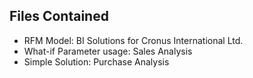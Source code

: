 
## Files Contained

* RFM Model: BI Solutions for Cronus International Ltd.
* What-if Parameter usage: Sales Analysis 
* Simple Solution: Purchase Analysis



